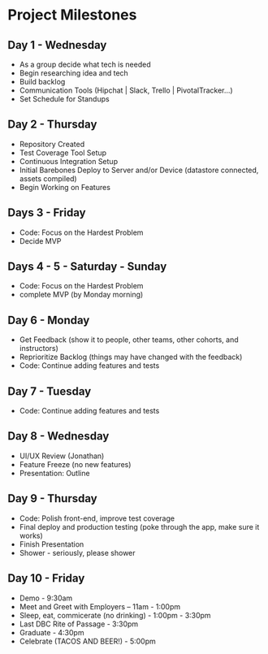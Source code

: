 # Project Milestones

## Day 1 - Wednesday

* As a group decide what tech is needed
* Begin researching idea and tech
* Build backlog
* Communication Tools (Hipchat | Slack, Trello | PivotalTracker...)
* Set Schedule for Standups

## Day 2 - Thursday

* Repository Created
* Test Coverage Tool Setup
* Continuous Integration Setup
* Initial Barebones Deploy to Server and/or Device (datastore connected, assets compiled)
* Begin Working on Features

## Days 3 - Friday

* Code: Focus on the Hardest Problem
* Decide MVP

## Days 4 - 5 - Saturday - Sunday

* Code: Focus on the Hardest Problem
* complete MVP (by Monday morning)

## Day 6 - Monday

* Get Feedback (show it to people, other teams, other cohorts, and instructors)
* Reprioritize Backlog (things may have changed with the feedback)
* Code: Continue adding features and tests

## Day 7 - Tuesday

* Code: Continue adding features and tests

## Day 8 - Wednesday

* UI/UX Review (Jonathan)
* Feature Freeze (no new features)
* Presentation: Outline

## Day 9 - Thursday

* Code: Polish front-end, improve test coverage
* Final deploy and production testing (poke through the app, make sure it works)
* Finish Presentation
* Shower - seriously, please shower

## Day 10 - Friday

* Demo - 9:30am
* Meet and Greet with Employers – 11am - 1:00pm
* Sleep, eat, commicerate (no drinking) - 1:00pm - 3:30pm
* Last DBC Rite of Passage - 3:30pm
* Graduate - 4:30pm
* Celebrate (TACOS AND BEER!) - 5:00pm
